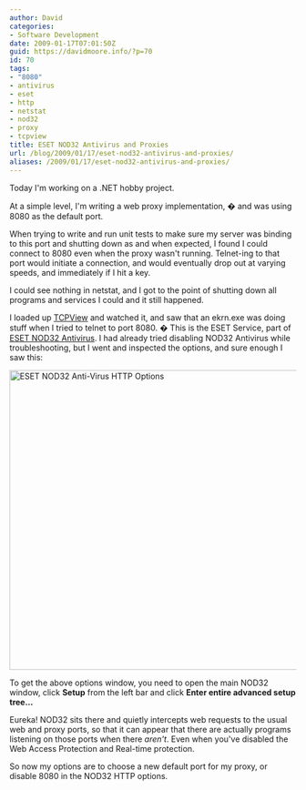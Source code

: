 ```yaml
---
author: David
categories:
- Software Development
date: 2009-01-17T07:01:50Z
guid: https://davidmoore.info/?p=70
id: 70
tags:
- "8080"
- antivirus
- eset
- http
- netstat
- nod32
- proxy
- tcpview
title: ESET NOD32 Antivirus and Proxies
url: /blog/2009/01/17/eset-nod32-antivirus-and-proxies/
aliases: /2009/01/17/eset-nod32-antivirus-and-proxies/
---
```


Today I'm working on a .NET hobby project.

At a simple level, I'm writing a web proxy implementation, � and was using 8080 as the default port.

When trying to write and run unit tests to make sure my server was binding to this port and shutting down as and when expected, I found I could connect to 8080 even when the proxy wasn't running. Telnet-ing to that port would initiate a connection, and would eventually drop out at varying speeds, and immediately if I hit a key.

I could see nothing in netstat, and I got to the point of shutting down all programs and services I could and it still happened.

I loaded up <a title="TCPView" href="https://technet.microsoft.com/en-us/sysinternals/bb897437.aspx" target="_blank">TCPView</a> and watched it, and saw that an ekrn.exe was doing stuff when I tried to telnet to port 8080. � This is the ESET Service, part of <a title="ESET NOD32 Antivirus Home Page" href="https://www.eset.com/products/nod32.php" target="_blank">ESET NOD32 Antivirus</a>. I had already tried disabling NOD32 Antivirus while troubleshooting, but I went and inspected the options, and sure enough I saw this:

<img class="size-full wp-image-71" title="ESET NOD32 Anti-Virus HTTP Options" src="/wp-content/uploads/2009/01/nod32.png" alt="ESET NOD32 Anti-Virus HTTP Options" width="729" height="527" />

To get the above options window, you need to open the main NOD32 window, click **Setup** from the left bar and click **Enter entire advanced setup tree&#8230;**

Eureka! NOD32 sits there and quietly intercepts web requests to the usual web and proxy ports, so that it can appear that there are actually programs listening on those ports when there _aren't_. Even when you've disabled the Web Access Protection and Real-time protection.

So now my options are to choose a new default port for my proxy, or disable 8080 in the NOD32 HTTP options.